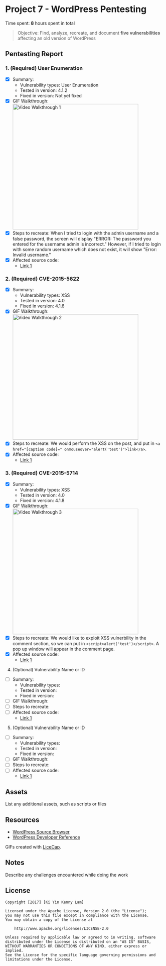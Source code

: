 # Project 7 - WordPress Pentesting

Time spent: **8** hours spent in total

> Objective: Find, analyze, recreate, and document **five vulnerabilities** affecting an old version of WordPress

## Pentesting Report

### 1. (Required) User Enumeration
  - [x] Summary: 
    - Vulnerability types:
	User Enumeration
    - Tested in version:
	4.1.2
    - Fixed in version: 
	Not yet fixed
  - [x] GIF Walkthrough: 
	<img src='http://i.imgur.com/R6peToLb.gif' title='Video Walkthrough 1' width='400px' alt='Video Walkthrough 1' />
  - [x] Steps to recreate: 
	When I tried to login with the admin username and a false password, the screen will display "ERROR: The password you entered for the username admin is incorrect." However, 
	if I tried to login with some random username which does not exist, it will show "Error: Invalid username."
  - [x] Affected source code:
    - [Link 1](https://core.trac.wordpress.org/browser/tags/4.1.2/src/wp-login.php)

### 2. (Required) CVE-2015-5622
  - [x] Summary: 
    - Vulnerability types:
	XSS	
    - Tested in version:
	4.0
    - Fixed in version:
	4.1.6 
  - [x] GIF Walkthrough:
	<img src='http://i.imgur.com/ibSOBwc.gif' title='Video Walkthrough 2' width='400px' alt='Video Walkthrough 2' />
  - [x] Steps to recreate: 
	We would perform the XSS on the post, and put in `<a href="[caption code]=" onmouseover="alert('test')">link</a>`.
  - [x] Affected source code:
    - [Link 1](https://cve.mitre.org/cgi-bin/cvename.cgi?name=CVE-2015-5622)

### 3. (Required) CVE-2015-5714
  - [x] Summary: 
    - Vulnerability types:
	XSS
    - Tested in version:
	4.0
    - Fixed in version: 
	4.1.8
  - [x] GIF Walkthrough: 
	<img src='http://i.imgur.com/M4fpc4o.gif' title='Video Walkthrough 3' width='400px' alt='Video Walkthrough 3' />
  - [x] Steps to recreate: 
	We would like to exploit XSS vulnerbility in the comment section, so we can put in `<script>alert('test')</script>`. A pop up window will appear in the comment page.
  - [x] Affected source code:
    - [Link 1](https://core.trac.wordpress.org/browser/tags/version/src/source_file.php)

4. (Optional) Vulnerability Name or ID
  - [ ] Summary: 
    - Vulnerability types:
    - Tested in version:
    - Fixed in version: 
  - [ ] GIF Walkthrough: 
  - [ ] Steps to recreate: 
  - [ ] Affected source code:
    - [Link 1](https://core.trac.wordpress.org/browser/tags/version/src/source_file.php)

5. (Optional) Vulnerability Name or ID
  - [ ] Summary: 
    - Vulnerability types:
    - Tested in version:
    - Fixed in version: 
  - [ ] GIF Walkthrough: 
  - [ ] Steps to recreate: 
  - [ ] Affected source code:
    - [Link 1](https://core.trac.wordpress.org/browser/tags/version/src/source_file.php) 

## Assets

List any additional assets, such as scripts or files

## Resources

- [WordPress Source Browser](https://core.trac.wordpress.org/browser/)
- [WordPress Developer Reference](https://developer.wordpress.org/reference/)

GIFs created with [LiceCap](http://www.cockos.com/licecap/).

## Notes

Describe any challenges encountered while doing the work

## License

    Copyright [2017] [Ki Yin Kenny Lam]

    Licensed under the Apache License, Version 2.0 (the "License");
    you may not use this file except in compliance with the License.
    You may obtain a copy of the License at

        http://www.apache.org/licenses/LICENSE-2.0

    Unless required by applicable law or agreed to in writing, software
    distributed under the License is distributed on an "AS IS" BASIS,
    WITHOUT WARRANTIES OR CONDITIONS OF ANY KIND, either express or implied.
    See the License for the specific language governing permissions and
    limitations under the License.